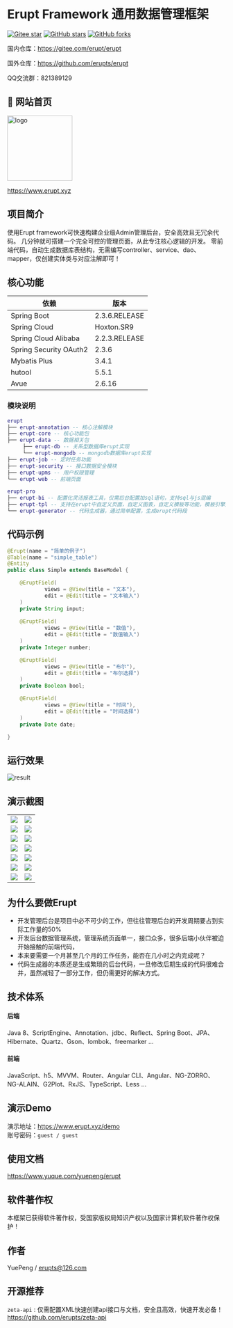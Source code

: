 # Erupt Framework 通用数据管理框架

[![Gitee star](https://gitee.com/erupt/erupt/badge/star.svg?theme=dark)](https://gitee.com/erupt/erupt)
[![GitHub stars](https://img.shields.io/github/stars/erupts/erupt?style=social)](https://github.com/erupts/erupt)
[![GitHub forks](https://img.shields.io/github/forks/erupts/erupt?style=social)](https://github.com/erupts/erupt)

国内仓库：https://gitee.com/erupt/erupt

国外仓库：https://github.com/erupts/erupt

QQ交流群：821389129

## 🚀 网站首页
<img src="./erupt-web/src/main/resources/public/erupt.svg" width="150" alt="logo"/><br/>

https://www.erupt.xyz

## 项目简介
使用Erupt framework可快速构建企业级Admin管理后台，安全高效且无冗余代码。
几分钟就可搭建一个完全可控的管理页面，从此专注核心逻辑的开发。
零前端代码，自动生成数据库表结构，无需编写controller、service、dao、mapper，仅创建实体类与对应注解即可！

## 核心功能
| 依赖                   | 版本          |
| ---------------------- | ------------- |
| Spring Boot            | 2.3.6.RELEASE |
| Spring Cloud           | Hoxton.SR9    |
| Spring Cloud Alibaba   | 2.2.3.RELEASE |
| Spring Security OAuth2 | 2.3.6         |
| Mybatis Plus           | 3.4.1         |
| hutool                 | 5.5.1         |
| Avue                   | 2.6.16        |

### 模块说明

```lua
erupt
├── erupt-annotation -- 核心注解模块
├── erupt-core -- 核心功能包
├── erupt-data -- 数据相关包
     ├── erupt-db -- 关系型数据库erupt实现
     └── erupt-mongodb -- mongodb数据库erupt实现
├── erupt-job -- 定时任务功能
├── erupt-security -- 接口数据安全模块
├── erupt-upms -- 用户权限管理
└── erupt-web -- 前端页面

erupt-pro
├── erupt-bi -- 配置化灵活报表工具，仅需后台配置加sql语句，支持sql与js混编
├── erupt-tpl -- 支持在erupt中自定义页面，自定义图表，自定义模板等功能，模板引擎支持freemarker/thymeleaf/原生H5
└── erupt-generator -- 代码生成器，通过简单配置，生成erupt代码段
```


## 代码示例
``` java
@Erupt(name = "简单的例子")
@Table(name = "simple_table")
@Entity
public class Simple extends BaseModel {

    @EruptField(
            views = @View(title = "文本"),
            edit = @Edit(title = "文本输入")
    )
    private String input;
    
    @EruptField(
            views = @View(title = "数值"),
            edit = @Edit(title = "数值输入")
    )
    private Integer number;

    @EruptField(
            views = @View(title = "布尔"),
            edit = @Edit(title = "布尔选择")
    )
    private Boolean bool;

    @EruptField(
            views = @View(title = "时间"),
            edit = @Edit(title = "时间选择")
    )
    private Date date;

}
```
## 运行效果
![result](./img/simple.gif)

## 演示截图
<table>
    <tr>
        <td><img src="./img/login.png"/></td>
        <td><img src="./img/home.png"/></td>
    </tr>
    <tr>
        <td><img src="./img/role.png"/></td>
        <td><img src="./img/log.png"/></td>
    </tr>
    <tr>
        <td><img src="./img/code.png"/></td>
        <td><img src="./img/job.png"/></td>
    </tr>
    <tr>
        <td><img src="./img/tpl.png"/></td>
        <td><img src="./img/complex.png"/></td>
    </tr>
    <tr>
        <td><img src="./img/goods.png"/></td>
        <td><img src="./img/chart.png"/></td>
    </tr>
    <tr>
        <td><img src="./img/component.png"/></td>
        <td><img src="./img/component-edit.png"/></td>
    </tr>
    <tr>
        <td><img src="./img/bi.png"/></td>
        <td><img src="./img/bi2.png"/></td>
    </tr>
</table>

## 为什么要做Erupt 
+ 开发管理后台是项目中必不可少的工作，但往往管理后台的开发周期要占到实际工作量的50%
+ 开发后台数据管理系统，管理系统页面单一，接口众多，很多后端小伙伴被迫开始接触的前端代码，
+ 本来要需要一个月甚至几个月的工作任务，能否在几小时之内完成呢？
+ 代码生成器的本质还是生成繁琐的后台代码，一旦修改后期生成的代码很难合并，虽然减轻了一部分工作，但仍需更好的解决方式。

## 技术体系
#### 后端  
Java 8、ScriptEngine、Annotation、jdbc、Reflect、Spring Boot、JPA、Hibernate、Quartz、Gson、lombok、freemarker ...

#### 前端  
JavaScript、h5、MVVM、Router、Angular CLI、Angular、NG-ZORRO、NG-ALAIN、G2Plot、RxJS、TypeScript、Less ...

## 演示Demo 
演示地址：https://www.erupt.xyz/demo  
账号密码：`guest / guest`

## 使用文档
https://www.yuque.com/yuepeng/erupt

## 软件著作权
本框架已获得软件著作权，受国家版权局知识产权以及国家计算机软件著作权保护！

## 作者 
YuePeng / erupts@126.com

## 开源推荐
`zeta-api` : 仅需配置XML快速创建api接口与文档，安全且高效，快速开发必备！ https://github.com/erupts/zeta-api

